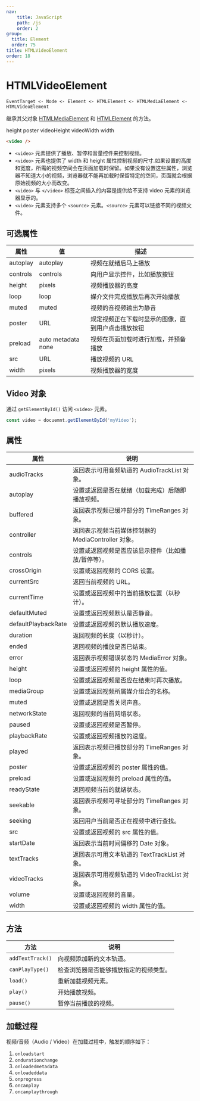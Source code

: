 ```yaml
---
nav:
    title: JavaScript
    path: /js
    order: 2
group:
  title: Element
  order: 75
title: HTMLVideoElement
order: 18
---
```


# HTMLVideoElement

```plain
EventTarget <- Node <- Element <- HTMLElement <- HTMLMediaElement <- HTMLVideoElement
```

继承其父对象 [HTMLMediaElement](./html-media-element) 和 [HTMLElement](./html-element) 的方法。

height
poster
videoHeight
videoWidth
width

```html
<video />
```

- `<video>` 元素提供了播放、暂停和音量控件来控制视频。
- `<video>` 元素也提供了 width 和 height 属性控制视频的尺寸.如果设置的高度和宽度，所需的视频空间会在页面加载时保留。如果没有设置这些属性，浏览器不知道大小的视频，浏览器就不能再加载时保留特定的空间，页面就会根据原始视频的大小而改变。
- `<video>` 与 `</video>` 标签之间插入的内容是提供给不支持 video 元素的浏览器显示的。
- `<video>` 元素支持多个 `<source>` 元素。`<source>` 元素可以链接不同的视频文件。

## 可选属性

| 属性     | 值                 | 描述                                               |
| -------- | ------------------ | -------------------------------------------------- |
| autoplay | autoplay           | 视频在就绪后马上播放                               |
| controls | controls           | 向用户显示控件，比如播放按钮                       |
| height   | pixels             | 视频播放器的高度                                   |
| loop     | loop               | 媒介文件完成播放后再次开始播放                     |
| muted    | muted              | 视频的音视频输出为静音                             |
| poster   | URL                | 规定视频正在下载时显示的图像，直到用户点击播放按钮 |
| preload  | auto metadata none | 视频在页面加载时进行加载，并预备播放               |
| src      | URL                | 播放视频的 URL                                     |
| width    | pixels             | 视频播放器的宽度                                   |

## Video 对象

通过 `getElementById()` 访问 `<video>` 元素。

```js
const video = docuemnt.getElementById('myVideo');
```

## 属性

| 属性                | 说明                                                |
| ------------------- | --------------------------------------------------- |
| audioTracks         | 返回表示可用音频轨道的 AudioTrackList 对象。        |
| autoplay            | 设置或返回是否在就绪（加载完成）后随即播放视频。    |
| buffered            | 返回表示视频已缓冲部分的 TimeRanges 对象。          |
| controller          | 返回表示视频当前媒体控制器的 MediaController 对象。 |
| controls            | 设置或返回视频是否应该显示控件（比如播放/暂停等）。 |
| crossOrigin         | 设置或返回视频的 CORS 设置。                        |
| currentSrc          | 返回当前视频的 URL。                                |
| currentTime         | 设置或返回视频中的当前播放位置（以秒计）。          |
| defaultMuted        | 设置或返回视频默认是否静音。                        |
| defaultPlaybackRate | 设置或返回视频的默认播放速度。                      |
| duration            | 返回视频的长度（以秒计）。                          |
| ended               | 返回视频的播放是否已结束。                          |
| error               | 返回表示视频错误状态的 MediaError 对象。            |
| height              | 设置或返回视频的 height 属性的值。                  |
| loop                | 设置或返回视频是否应在结束时再次播放。              |
| mediaGroup          | 设置或返回视频所属媒介组合的名称。                  |
| muted               | 设置或返回是否关闭声音。                            |
| networkState        | 返回视频的当前网络状态。                            |
| paused              | 设置或返回视频是否暂停。                            |
| playbackRate        | 设置或返回视频播放的速度。                          |
| played              | 返回表示视频已播放部分的 TimeRanges 对象。          |
| poster              | 设置或返回视频的 poster 属性的值。                  |
| preload             | 设置或返回视频的 preload 属性的值。                 |
| readyState          | 返回视频当前的就绪状态。                            |
| seekable            | 返回表示视频可寻址部分的 TimeRanges 对象。          |
| seeking             | 返回用户当前是否正在视频中进行查找。                |
| src                 | 设置或返回视频的 src 属性的值。                     |
| startDate           | 返回表示当前时间偏移的 Date 对象。                  |
| textTracks          | 返回表示可用文本轨道的 TextTrackList 对象。         |
| videoTracks         | 返回表示可用视频轨道的 VideoTrackList 对象。        |
| volume              | 设置或返回视频的音量。                              |
| width               | 设置或返回视频的 width 属性的值。                   |

## 方法

| 方法             | 说明                                   |
| ---------------- | -------------------------------------- |
| `addTextTrack()` | 向视频添加新的文本轨道。               |
| `canPlayType()`  | 检查浏览器是否能够播放指定的视频类型。 |
| `load()`         | 重新加载视频元素。                     |
| `play()`         | 开始播放视频。                         |
| `pause()`        | 暂停当前播放的视频。                   |

## 加载过程

视频/音频（Audio / Video）在加载过程中，触发的顺序如下：

1. `onloadstart`
2. `ondurationchange`
3. `onloadedmetadata`
4. `onloadeddata`
5. `onprogress`
6. `oncanplay`
7. `oncanplaythrough`
